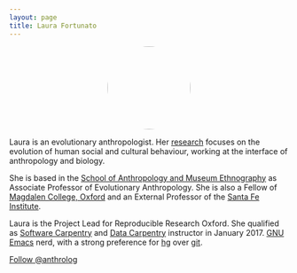 ```yaml
---
layout: page
title: Laura Fortunato
---
```


<center><img src="../img/profile-pic_laura-fortunato.jpg" style="border-radius: 50%;
    width: 150px;
    height: 150px;"/></center>


<p>Laura is an evolutionary anthropologist. Her <a
href="http://www.santafe.edu/~fortunato/research/"
target="_blank">research</a> focuses on the evolution of human social
and cultural behaviour, working at the interface of anthropology and
biology.</p>

<p>She is based in the <a href="http://www.anthro.ox.ac.uk/"
target="_blank">School of Anthropology and Museum Ethnography</a> as
Associate Professor of Evolutionary Anthropology. She is also a Fellow
of <a href="http://www.magd.ox.ac.uk/" target="_blank">Magdalen
College, Oxford</a> and an External Professor of the <a
href="http://www.santafe.edu/" target="_blank">Santa Fe
Institute</a>.</p>

<p>Laura is the Project Lead for Reproducible Research Oxford. She
qualified as <a href="https://software-carpentry.org/"
target="_blank">Software Carpentry</a> and <a
href="http://www.datacarpentry.org/" target="_blank">Data
Carpentry</a> instructor in January 2017. <a
href="https://www.gnu.org/software/emacs/" target="_blank">GNU
Emacs</a> nerd, with a strong preference for <a
href="https://www.mercurial-scm.org/" target="_blank">hg</a> over <a
href="https://git-scm.com/" target="_blank">git</a>.</p>

<a href="https://twitter.com/anthrolog"
class="twitter-follow-button" data-size="large"
data-show-count="false">Follow @anthrolog</a><script async
src="//platform.twitter.com/widgets.js" charset="utf-8"></script>
